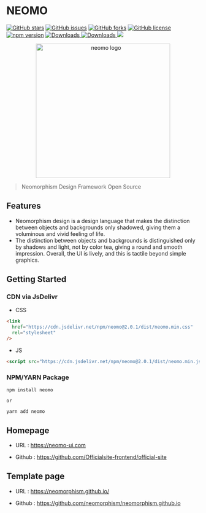 # NEOMO

[![GitHub stars](https://img.shields.io/github/stars/neomorphism/neomo)](https://github.com/neomorphism/neomo/stargazers)
[![GitHub issues](https://img.shields.io/github/issues/neomorphism/neomo)](https://github.com/neomorphism/neomo/issues)
[![GitHub forks](https://img.shields.io/github/forks/neomorphism/neomo)](https://github.com/neomorphism/neomo/network)
[![GitHub license](https://img.shields.io/github/license/neomorphism/neomo)](https://github.com/neomorphism/neomo/blob/main/LICENSE)
[![npm version](https://img.shields.io/npm/v/neomo)](https://www.npmjs.com/package/neomo)
<a href="https://www.npmjs.com/package/neomo">
<img src="https://img.shields.io/npm/dt/neomo.svg" alt="Downloads">
</a>
<a href="https://www.npmjs.com/package/neomo">
<img src="https://img.shields.io/npm/dm/neomo.svg" alt="Downloads">
</a>
[![](https://data.jsdelivr.com/v1/package/npm/neomo/badge)](https://www.jsdelivr.com/package/npm/neomo)

<div align="center">
  <a href="https://neomo-ui.com/">
    <img src="https://neomo-ui.com/mainlogo.png" alt="neomo logo" width="350" height="350">
  </a>
</div>

> Neomorphism Design Framework Open Source

## Features

- Neomorphism design is a design language that makes the distinction between objects and backgrounds only shadowed, giving them a voluminous and vivid feeling of life.
- The distinction between objects and backgrounds is distinguished only by shadows and light, not by color tea, giving a round and smooth impression. Overall, the UI is lively, and this is tactile beyond simple graphics.

## Getting Started

### CDN via JsDelivr

- CSS

```html
<link
  href="https://cdn.jsdelivr.net/npm/neomo@2.0.1/dist/neomo.min.css"
  rel="stylesheet"
/>
```

- JS

```html
<script src="https://cdn.jsdelivr.net/npm/neomo@2.0.1/dist/neomo.min.js"></script>
```

### NPM/YARN Package

```
npm install neomo

or

yarn add neomo
```

## Homepage

- URL : https://neomo-ui.com

- Github : https://github.com/Officialsite-frontend/official-site

## Template page

- URL : https://neomorphism.github.io/

- Github : https://github.com/neomorphism/neomorphism.github.io
